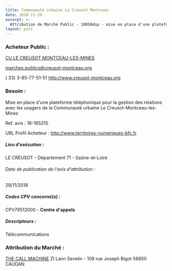 ```yaml
---
title: Communauté urbaine Le Creusot Montceau
date: 2018-11-29
excerpt: >-
  Attribution de Marché Public - 18058dsp - mise en place d'une plateforme téléphonique pour la gestion des relations avec les usagers de la communauté urbaine le creusot-montceau-les-mines
layout: post
---
```


### Acheteur Public : 
<a href="/acheteur-33/siren-247100290"> CU LE CREUSOT MONTCEAU-LES-MINES</a><br/>



marches.publics@creusot-montceau.org

( 33) 3-85-77-51-51
http://www.creusot-montceau.org
### Besoin :

Mise en place d'une plateforme téléphonique pour la gestion des relations avec les usagers de la Communauté urbaine Le Creusot-Montceau-les- Mines

Ref. avis : 18-165210

URL Profil Acheteur : http://www.territoires-numeriques-bfc.fr

##### Lieu d'exécution :

LE CREUSOT - Département 71 - Saône-et-Loire

###### Date de publication de l'avis d'attribution : 
29/11/2018

##### Codes CPV concerné(s) :
CPV79512000 - **Centre d'appels** <br/>

##### Descripteurs :
Télécommunications <br/>

### Attribution du Marché :
<a href="/entreprise-263/siren-479470031"> THE CALL MACHINE</a>    ZI Lann Sevelin - 109 rue Joseph Bigot 56850 CAUDAN <br/>
